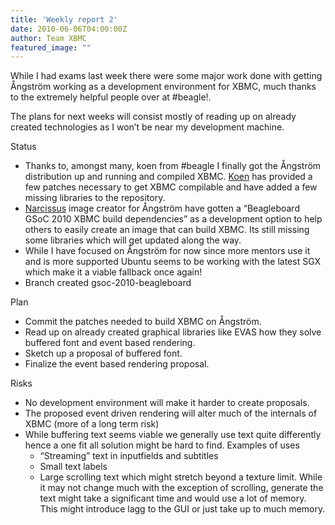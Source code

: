 ```yaml
---
title: 'Weekly report 2'
date: 2010-06-06T04:00:00Z
author: Team XBMC
featured_image: ""
---
```

While I had exams last week there were some major work done with getting Ångström working as a development environment for XBMC, much thanks to the extremely helpful people over at #beagle!.

 The plans for next weeks will consist mostly of reading up on already created technologies as I won’t be near my development machine.

 Status

 
 * Thanks to, amongst many, koen from #beagle I finally got the Ångström distribution up and running and compiled XBMC. [Koen](https://dominion.thruhere.net/koen/cms/building-xbmc-natively-on-the-beagleboard) has provided a few patches necessary to get XBMC compilable and have added a few missing libraries to the repository.
 * [Narcissus](http://www.angstrom-distribution.org/narcissus/) image creator for Ångström have gotten a “Beagleboard GSoC 2010 XBMC build dependencies” as a development option to help others to easily create an image that can build XBMC. Its still missing some libraries which will get updated along the way.
 * While I have focused on Ångström for now since more mentors use it and is more supported Ubuntu seems to be working with the latest SGX which make it a viable fallback once again!
 * Branch created gsoc-2010-beagleboard
 
 Plan

 
 * Commit the patches needed to build XBMC on Ångström.
 * Read up on already created graphical libraries like EVAS how they solve buffered font and event based rendering.
 * Sketch up a proposal of buffered font.
 * Finalize the event based rendering proposal.
 
 Risks

 
 * No development environment will make it harder to create proposals.
 * The proposed event driven rendering will alter much of the internals of XBMC (more of a long term risk)
 * While buffering text seems viable we generally use text quite differently hence a one fit all solution might be hard to find. Examples of uses 
	 + “Streaming” text in inputfields and subtitles
	 + Small text labels
	 + Large scrolling text which might stretch beyond a texture limit. While it may not change much with the exception of scrolling, generate the text might take a significant time and would use a lot of memory. This might introduce lagg to the GUI or just take up to much memory. 
 
 